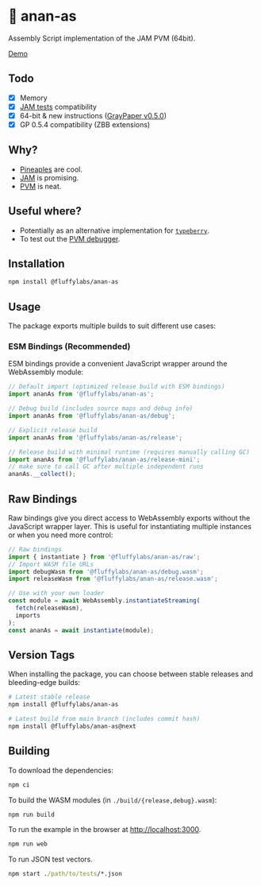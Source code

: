# 🍍 anan-as

Assembly Script implementation of the JAM PVM (64bit).

[Demo](https://todr.me/anan-as)

## Todo

- [x] Memory
- [x] [JAM tests](https://github.com/w3f/jamtestvectors/pull/3) compatibility
- [x] 64-bit & new instructions ([GrayPaper v0.5.0](https://graypaper.fluffylabs.dev))
- [x] GP 0.5.4 compatibility (ZBB extensions)

## Why?

- [Pineaples](https://en.wikipedia.org/wiki/Ananas) are cool.
- [JAM](https://graypaper.com/) is promising.
- [PVM](https://github.com/paritytech/polkavm) is neat.

## Useful where?

- Potentially as an alternative implementation for [`typeberry`](https://github.com/fluffylabs).
- To test out the [PVM debugger](https://pvm.fluffylabs.dev).

## Installation

```bash
npm install @fluffylabs/anan-as
```

## Usage

The package exports multiple builds to suit different use cases:

### ESM Bindings (Recommended)

ESM bindings provide a convenient JavaScript wrapper around the WebAssembly module:

```javascript
// Default import (optimized release build with ESM bindings)
import ananAs from '@fluffylabs/anan-as';

// Debug build (includes source maps and debug info)
import ananAs from '@fluffylabs/anan-as/debug';

// Explicit release build
import ananAs from '@fluffylabs/anan-as/release';

// Release build with minimal runtime (requires manually calling GC)
import ananAs from '@fluffylabs/anan-as/release-mini';
// make sure to call GC after multiple independent runs
ananAs.__collect();

```

## Raw Bindings

Raw bindings give you direct access to WebAssembly exports
without the JavaScript wrapper layer.
This is useful for instantiating multiple instances or when you need more control:

```javascript
// Raw bindings
import { instantiate } from '@fluffylabs/anan-as/raw';
// Import WASM file URLs
import debugWasm from '@fluffylabs/anan-as/debug.wasm';
import releaseWasm from '@fluffylabs/anan-as/release.wasm';

// Use with your own loader
const module = await WebAssembly.instantiateStreaming(
  fetch(releaseWasm),
  imports
);
const ananAs = await instantiate(module);

```

## Version Tags

When installing the package, you can choose between stable releases
and bleeding-edge builds:

```bash
# Latest stable release
npm install @fluffylabs/anan-as

# Latest build from main branch (includes commit hash)
npm install @fluffylabs/anan-as@next
```

## Building

To download the dependencies:

```cmd
npm ci
```

To build the WASM modules (in `./build/{release,debug}.wasm`):

```cmd
npm run build
```

To run the example in the browser at [http://localhost:3000](http://localhost:3000).

```cmd
npm run web
```

To run JSON test vectors.

```cmd
npm start ./path/to/tests/*.json
```
